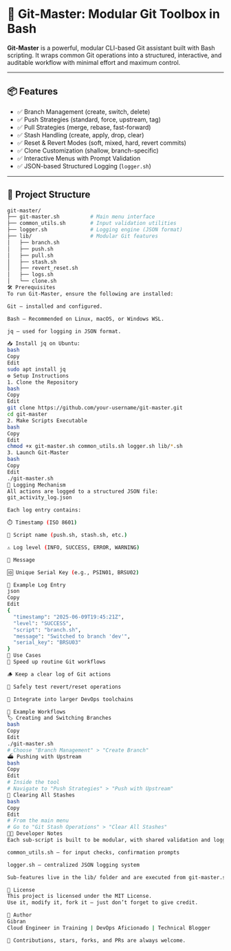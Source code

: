 # 🚀 Git-Master: Modular Git Toolbox in Bash

**Git-Master** is a powerful, modular CLI-based Git assistant built with Bash scripting. It wraps common Git operations into a structured, interactive, and auditable workflow with minimal effort and maximum control.

---

## 📦 Features

- ✅ Branch Management (create, switch, delete)
- ✅ Push Strategies (standard, force, upstream, tag)
- ✅ Pull Strategies (merge, rebase, fast-forward)
- ✅ Stash Handling (create, apply, drop, clear)
- ✅ Reset & Revert Modes (soft, mixed, hard, revert commits)
- ✅ Clone Customization (shallow, branch-specific)
- ✅ Interactive Menus with Prompt Validation
- ✅ JSON-based Structured Logging (`logger.sh`)

---

## 🧱 Project Structure

```bash
git-master/
├── git-master.sh          # Main menu interface
├── common_utils.sh        # Input validation utilities
├── logger.sh              # Logging engine (JSON format)
├── lib/                   # Modular Git features
│   ├── branch.sh
│   ├── push.sh
│   ├── pull.sh
│   ├── stash.sh
│   ├── revert_reset.sh
│   ├── logs.sh
│   └── clone.sh
🛠️ Prerequisites
To run Git-Master, ensure the following are installed:

Git – installed and configured.

Bash – Recommended on Linux, macOS, or Windows WSL.

jq – used for logging in JSON format.

📥 Install jq on Ubuntu:
bash
Copy
Edit
sudo apt install jq
⚙️ Setup Instructions
1. Clone the Repository
bash
Copy
Edit
git clone https://github.com/your-username/git-master.git
cd git-master
2. Make Scripts Executable
bash
Copy
Edit
chmod +x git-master.sh common_utils.sh logger.sh lib/*.sh
3. Launch Git-Master
bash
Copy
Edit
./git-master.sh
📝 Logging Mechanism
All actions are logged to a structured JSON file:
git_activity_log.json

Each log entry contains:

⏱️ Timestamp (ISO 8601)

🧠 Script name (push.sh, stash.sh, etc.)

⚠️ Log level (INFO, SUCCESS, ERROR, WARNING)

💬 Message

🆔 Unique Serial Key (e.g., PSIN01, BRSU02)

📄 Example Log Entry
json
Copy
Edit
{
  "timestamp": "2025-06-09T19:45:21Z",
  "level": "SUCCESS",
  "script": "branch.sh",
  "message": "Switched to branch 'dev'",
  "serial_key": "BRSU03"
}
🧠 Use Cases
🚀 Speed up routine Git workflows

🪵 Keep a clear log of Git actions

🧪 Safely test revert/reset operations

🧰 Integrate into larger DevOps toolchains

🧪 Example Workflows
🏷️ Creating and Switching Branches
bash
Copy
Edit
./git-master.sh
# Choose "Branch Management" > "Create Branch"
⛴️ Pushing with Upstream
bash
Copy
Edit
# Inside the tool
# Navigate to "Push Strategies" > "Push with Upstream"
🧼 Clearing All Stashes
bash
Copy
Edit
# From the main menu
# Go to "Git Stash Operations" > "Clear All Stashes"
👨‍💻 Developer Notes
Each sub-script is built to be modular, with shared validation and logging handled by:

common_utils.sh – for input checks, confirmation prompts

logger.sh – centralized JSON logging system

Sub-features live in the lib/ folder and are executed from git-master.sh.

🪪 License
This project is licensed under the MIT License.
Use it, modify it, fork it — just don’t forget to give credit.

👤 Author
Gibran
Cloud Engineer in Training | DevOps Aficionado | Technical Blogger

🔗 Contributions, stars, forks, and PRs are always welcome.
